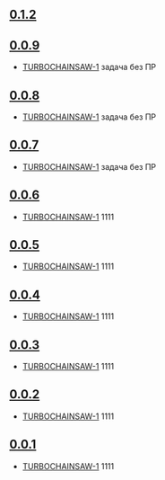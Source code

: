 ## [0.1.2](https://rc.re-lizzy.xyz/releases/broken-with-deleted/TEST-1)


## [0.0.9](https://rc.re-lizzy.xyz/releases/workspace-moranigo/TEST-33)
* [TURBOCHAINSAW-1](https://tracker.yandex.ru/TURBOCHAINSAW-1) задача без ПР

## [0.0.8](https://rc.re-lizzy.xyz/releases/workspace-moranigo/TEST-31)
* [TURBOCHAINSAW-1](https://tracker.yandex.ru/TURBOCHAINSAW-1) задача без ПР

## [0.0.7](https://rc.re-lizzy.xyz/releases/workspace-moranigo/TEST-30)
* [TURBOCHAINSAW-1](https://tracker.yandex.ru/TURBOCHAINSAW-1) задача без ПР

## [0.0.6](https://rc.re-lizzy.xyz/releases/workspace-moranigo/TEST-21)
* [TURBOCHAINSAW-1](https://tracker.yandex.ru/TURBOCHAINSAW-1) 1111

## [0.0.5](https://rc.re-lizzy.xyz/releases/workspace-moranigo/TEST-19)
* [TURBOCHAINSAW-1](https://tracker.yandex.ru/TURBOCHAINSAW-1) 1111

## [0.0.4](https://rc.re-lizzy.xyz/releases/workspace-moranigo/TEST-18)
* [TURBOCHAINSAW-1](https://tracker.yandex.ru/TURBOCHAINSAW-1) 1111

## [0.0.3](https://rc.re-lizzy.xyz/releases/workspace-moranigo/TEST-17)
* [TURBOCHAINSAW-1](https://tracker.yandex.ru/TURBOCHAINSAW-1) 1111

## [0.0.2](https://rc.re-lizzy.xyz/releases/workspace-moranigo/TEST-16)
* [TURBOCHAINSAW-1](https://tracker.yandex.ru/TURBOCHAINSAW-1) 1111

## [0.0.1](https://rc.re-lizzy.xyz/releases/workspace-moranigo/TEST-14)
* [TURBOCHAINSAW-1](https://tracker.yandex.ru/TURBOCHAINSAW-1) 1111
